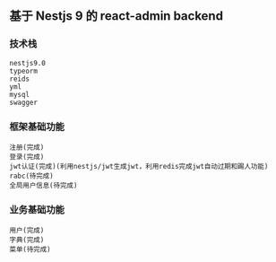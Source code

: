 ## 基于 Nestjs 9 的 react-admin backend

### 技术栈

    nestjs9.0
    typeorm
    reids
    yml
    mysql
    swagger

### 框架基础功能

    注册(完成)
    登录(完成)
    jwt认证(完成)(利用nestjs/jwt生成jwt，利用redis完成jwt自动过期和踢人功能)
    rabc(待完成)
    全局用户信息(待完成)

### 业务基础功能

    用户(完成)
    字典(完成)
    菜单(待完成)
